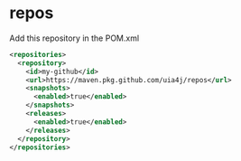 # repos

Add this repository in the POM.xml
```xml
<repositories>
  <repository>
    <id>my-github</id>
    <url>https://maven.pkg.github.com/uia4j/repos</url>
    <snapshots>
      <enabled>true</enabled>
    </snapshots>
    <releases>
      <enabled>true</enabled>
    </releases>  
  </repository>
</repositories>
```
